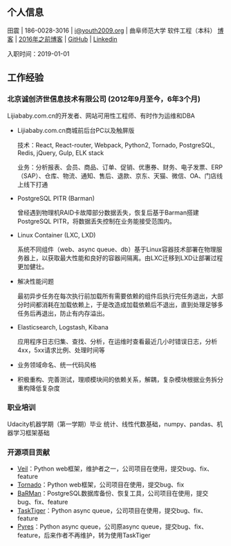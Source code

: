## 个人信息

田震 | 186-0028-3016 | i@youth2009.org | 曲阜师范大学 软件工程（本科）
[博客](https://youth2009.org/) | [2016年之前博客](https://old.youth2009.org/blog/archives/) | [GitHub](https://github.com/dawncold) | [Linkedin](https://linkedin.com/in/dctz)

入职时间：2019-01-01

## 工作经验
### 北京诚创济世信息技术有限公司 (2012年9月至今，6年3个月)
Lijiababy.com.cn的开发者、网站可用性工程师、有时作为运维和DBA

* Lijiababy.com.cn商城前后台PC以及触屏版

  技术：React, React-router, Webpack, Python2, Tornado, PostgreSQL, Redis, jQuery, Gulp, ELK stack

  业务：分析报表、会员、商品、订单、促销、优惠券、财务、电子发票、ERP（SAP）、仓库、物流、通知、售后、退款、京东、天猫、微信、OA、门店线上线下打通

* PostgreSQL PITR (Barman)
  
  曾经遇到物理机RAID卡故障部分数据丢失，恢复后基于Barman搭建PostgreSQL PITR，将数据丢失控制在业务能接受范围内。

* Linux Container (LXC, LXD)
  
  系统不同组件（web、async queue、db）基于Linux容器技术部署在物理服务器上，以获取最大性能和良好的容器间隔离。由LXC迁移到LXD让部署过程更加健壮。

* 解决性能问题
  
  最初异步任务在每次执行前加载所有需要依赖的组件后执行完任务退出，大部分时间都消耗在加载依赖上，于是改造成加载依赖后不退出，直到处理足够多任务后再退出，防止有内存溢出。

* Elasticsearch, Logstash, Kibana
  
  应用程序日志归集、查找、分析，在运维时查看最近几小时错误日志，分析4xx，5xx请求比例、处理时间等

* 业务领域命名、统一代码风格
  
* 积极重构、完善测试，理顺模块间的依赖关系，解耦，复杂模块根据业务拆分重构降低复杂度

### 职业培训

Udacity机器学期（第一学期）毕业
统计、线性代数基础，numpy、pandas、机器学习框架基础

### 开源项目贡献
* [Veil](https://github.com/honovation/veil)：Python web框架，维护者之一，公司项目在使用，提交bug、fix、feature
* [Tornado](https://github.com/tornadoweb/tornado)：Python web框架，公司项目在使用，提交bug、fix
* [BaRMan](https://github.com/2ndquadrant-it/barman)：PostgreSQL数据库备份、恢复工具，公司项目在使用，提交bug、fix、feature
* [TaskTiger](https://github.com/closeio/tasktiger)：Python async queue，公司项目在使用，提交bug、fix、feature
* [Pyres](https://github.com/binarydud/pyres)：Python async queue，公司原async queue，提交bug、fix、feature，后来作者不再维护，转为使用TaskTiger
